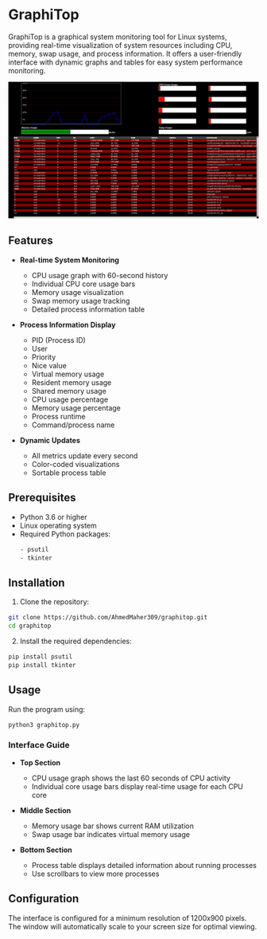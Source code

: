 # GraphiTop

GraphiTop is a graphical system monitoring tool for Linux systems, providing real-time visualization of system resources including CPU, memory, swap usage, and process information. It offers a user-friendly interface with dynamic graphs and tables for easy system performance monitoring.

![GraphiTop Screenshot](https://github.com/AhmedMaher309/graphitop/blob/main/imgs/Screenshot%20from%202024-10-22%2021-56-44.png)

## Features

- **Real-time System Monitoring**
  - CPU usage graph with 60-second history
  - Individual CPU core usage bars
  - Memory usage visualization
  - Swap memory usage tracking
  - Detailed process information table

- **Process Information Display**
  - PID (Process ID)
  - User
  - Priority
  - Nice value
  - Virtual memory usage
  - Resident memory usage
  - Shared memory usage
  - CPU usage percentage
  - Memory usage percentage
  - Process runtime
  - Command/process name

- **Dynamic Updates**
  - All metrics update every second
  - Color-coded visualizations
  - Sortable process table

## Prerequisites

- Python 3.6 or higher
- Linux operating system
- Required Python packages:
  ```bash
  - psutil
  - tkinter
  ```

## Installation

1. Clone the repository:
```bash
git clone https://github.com/AhmedMaher309/graphitop.git
cd graphitop
```

2. Install the required dependencies:
```bash
pip install psutil
pip install tkinter
```


## Usage

Run the program using:
```bash
python3 graphitop.py
```

### Interface Guide

- **Top Section**
  - CPU usage graph shows the last 60 seconds of CPU activity
  - Individual core usage bars display real-time usage for each CPU core
  
- **Middle Section**
  - Memory usage bar shows current RAM utilization
  - Swap usage bar indicates virtual memory usage
  
- **Bottom Section**
  - Process table displays detailed information about running processes
  - Use scrollbars to view more processes


## Configuration

The interface is configured for a minimum resolution of 1200x900 pixels. The window will automatically scale to your screen size for optimal viewing.
